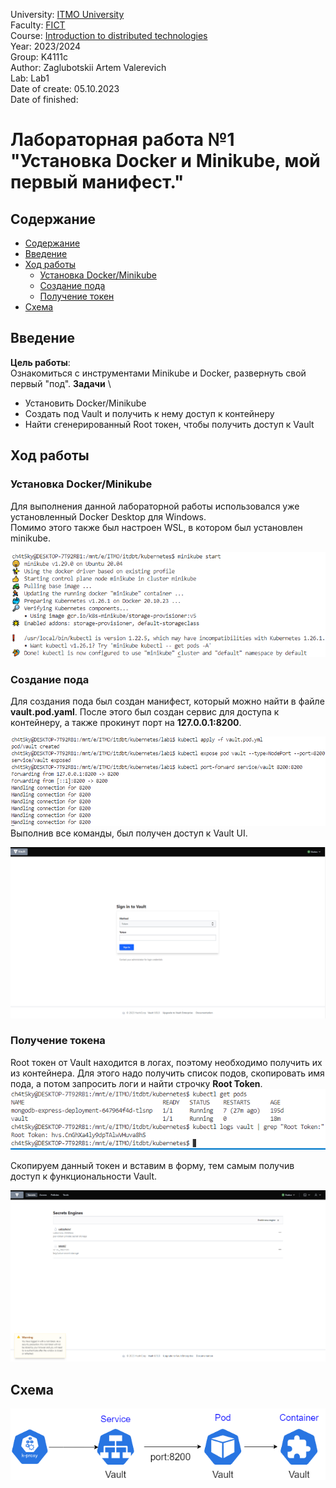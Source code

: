 University: [ITMO University](https://itmo.ru/ru/) \
Faculty: [FICT](https://fict.itmo.ru) \
Course: [Introduction to distributed technologies](https://github.com/itmo-ict-faculty/introduction-to-distributed-technologies) \
Year: 2023/2024 \
Group: K4111с \
Author: Zaglubotskii Artem Valerevich \
Lab: Lab1 \
Date of create: 05.10.2023 \
Date of finished: <none>

# Лабораторная работа №1 "Установка Docker и Minikube, мой первый манифест."

## Содержание

- [Содержание](#содержание)
- [Введение](#введение)
- [Ход работы](#ход-работы)
  - [Установка Docker/Minikube](#установка-dockerminikube)
  - [Создание пода](#создание-пода)
  - [Получение токен](#получение-токена)
- [Cхема](#схема)

## Введение

**Цель работы**: \
Ознакомиться с инструментами Minikube и Docker, развернуть свой первый "под".
**Задачи** \

- Установить Docker/Minikube
- Создать под Vault и получить к нему доступ к контейнеру
- Найти сгенерированный Root токен, чтобы получить доступ к Vault

## Ход работы

### Установка Docker/Minikube

Для выполнения данной лабораторной работы использовался уже установленный Docker Desktop для Windows. \
Помимо этого также был настроен WSL, в котором был установлен minikube.

![minikube](./img/minikube.png)

### Создание пода

Для создания пода был создан манифест, который можно найти в файле **vault.pod.yaml**.
После этого был создан сервис для доступа к контейнеру, а также прокинут порт на **127.0.0.1:8200**.

![pod](./img/pod.png)
Выполнив все команды, был получен доступ к Vault UI.

![vault_auth_ui](./img/vault_auth_ui.png)

### Получение токена

Root токен от Vault находится в логах, поэтому необходимо получить их из контейнера. 
Для этого надо получить список подов, скопировать имя пода, а потом запросить логи и найти строчку **Root Token**.
![logs](./img/vault_logs.png)

Скопируем данный токен и вставим в форму, тем самым получив доступ к функциональности Vault.

![vault_ui](./img/vault_ui.png)

## Схема

![scheme](./img/scheme.png)
